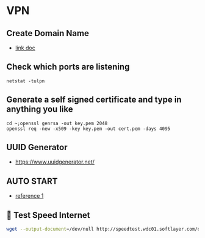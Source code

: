 # VPN

## Create Domain Name

- [link doc](./any/create_domain_free.md)

## Check which ports are listening

```
netstat -tulpn
```

## Generate a self signed certificate and type in anything you like

```
cd ~;openssl genrsa -out key.pem 2048
openssl req -new -x509 -key key.pem -out cert.pem -days 4095
```

## UUID Generator

- https://www.uuidgenerator.net/

## AUTO START

- [reference 1](/LinuxEmbeddedSystems/general_config/auto_start_with_open_rc.md)

## 🧪 Test Speed Internet

```bash
wget --output-document=/dev/null http://speedtest.wdc01.softlayer.com/downloads/test500.zip
```
